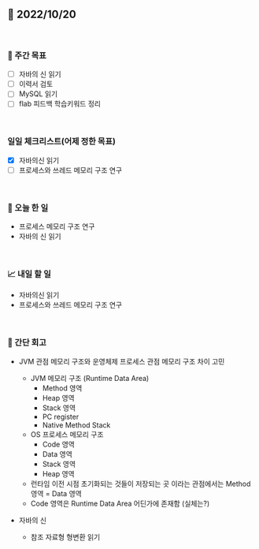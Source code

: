 ## 📅 2022/10/20

<br/>

### 🏹 주간 목표

- [ ] 자바의 신 읽기
- [ ] 이력서 검토
- [ ] MySQL 읽기
- [ ] flab 피드백 학습키워드 정리

<br/>

### 일일 체크리스트(어제 정한 목표)

- [x] 자바의신 읽기
- [ ] 프로세스와 쓰레드 메모리 구조 연구

<br/>

### 💯 오늘 한 일

- 프로세스 메모리 구조 연구
- 자바의 신 읽기

<br/>

### 📈 내일 할 일

- 자바의신 읽기
- 프로세스와 쓰레드 메모리 구조 연구

<br/>

### 🧐 간단 회고

- JVM 관점 메모리 구조와 운영체제 프로세스 관점 메모리 구조 차이 고민
  - JVM 메모리 구조 (Runtime Data Area)
    - Method 영역
    - Heap 영역
    - Stack 영역
    - PC register
    - Native Method Stack
  - OS 프로세스 메모리 구조
    - Code 영역
    - Data 영역
    - Stack 영역
    - Heap 영역
  - 런타임 이전 시점 초기화되는 것들이 저장되는 곳 이라는 관점에서는 Method 영역 = Data 영역
  - Code 영역은 Runtime Data Area 어딘가에 존재함 (실체는?)


- 자바의 신 
  - 참조 자료형 형변환 읽기